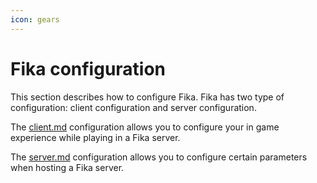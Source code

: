 ```yaml
---
icon: gears
---
```


# Fika configuration

This section describes how to configure Fika. Fika has two type of configuration: client configuration and server configuration.

The [client.md](client.md "mention") configuration allows you to configure your in game experience while playing in a Fika server.

The [server.md](server.md "mention") configuration allows you to configure certain parameters when hosting a Fika server.
